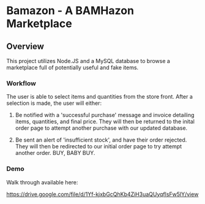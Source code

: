 # Bamazon - A BAMHazon Marketplace

## Overview

This project utilizes Node.JS and a MySQL database to browse a marketplace full of potentially useful and fake items. 

### Workflow 
The user is able to select items and quantities from the store front. After a selection is made, the user will either:

1. Be notified with a 'successful purchase' message and invoice detailing items, quantities, and final price. They will then be returned to the inital order page to attempt another purchase with our updated database.

2. Be sent an alert of 'insufficient stock', and have their order rejected. They will then be redirected to our initial order page to try attempt another order. BUY, BABY BUY.

### Demo

Walk through available here:

https://drive.google.com/file/d/1Yf-kjxbGcQhKb4ZiH3uaQUyqflsFw5lY/view



 

